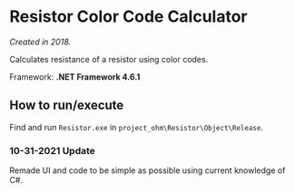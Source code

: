 # Resistor Color Code Calculator
*Created in 2018.*

Calculates resistance of a resistor using color codes.

Framework: **.NET Framework 4.6.1**

## How to run/execute
Find and run `Resistor.exe` in `project_ohm\Resistor\Object\Release`.

### 10-31-2021 Update
Remade UI and code to be simple as possible using current knowledge of C#.
